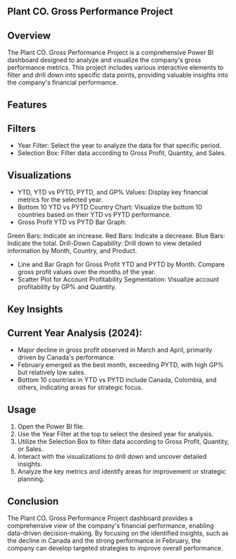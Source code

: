 ## Plant CO. Gross Performance Project
## Overview
The Plant CO. Gross Performance Project is a comprehensive Power BI dashboard designed to analyze and visualize the company's gross performance metrics. This project includes various interactive elements to filter and drill down into specific data points, providing valuable insights into the company's financial performance.

## Features
## Filters
*    Year Filter: Select the year to analyze the data for that specific period.
*    Selection Box: Filter data according to Gross Profit, Quantity, and Sales.

## Visualizations
*    YTD, YTD vs PYTD, PYTD, and GP% Values: Display key financial metrics for the selected year.
*    Bottom 10 YTD vs PYTD Country Chart: Visualize the bottom 10 countries based on their YTD vs PYTD performance.
*    Gross Profit YTD vs PYTD Bar Graph:
  
  Green Bars: Indicate an increase.
  Red Bars: Indicate a decrease.
  Blue Bars: Indicate the total.
  Drill-Down Capability: Drill down to view detailed information by Month, Country, and Product.
  
*    Line and Bar Graph for Gross Profit YTD and PYTD by Month: Compare gross profit values over the months of the year.
*    Scatter Plot for Account Profitability Segmentation: Visualize account profitability by GP% and Quantity.

## Key Insights
## Current Year Analysis (2024):
*    Major decline in gross profit observed in March and April, primarily driven by Canada's performance.
*    February emerged as the best month, exceeding PYTD, with high GP% but relatively low sales.
*    Bottom 10 countries in YTD vs PYTD include Canada, Colombia, and others, indicating areas for strategic focus.

## Usage
1. Open the Power BI file.
2. Use the Year Filter at the top to select the desired year for analysis.
3. Utilize the Selection Box to filter data according to Gross Profit, Quantity, or Sales.
4. Interact with the visualizations to drill down and uncover detailed insights.
5. Analyze the key metrics and identify areas for improvement or strategic planning.

## Conclusion
The Plant CO. Gross Performance Project dashboard provides a comprehensive view of the company's financial performance, enabling data-driven decision-making. By focusing on the identified insights, such as the decline in Canada and the strong performance in February, the company can develop targeted strategies to improve overall performance.



